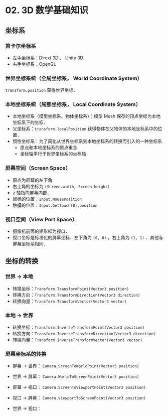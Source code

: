 # 02. 3D 数学基础知识

## 坐标系

### 笛卡尔坐标系

- 左手坐标系：Dirext 3D 、 Unity 3D
- 右手坐标系：OpenGL

### 世界坐标系统（全局坐标系， World Coordinate System）

`transform.position` 获得世界坐标．

### 本地坐标系统（局部坐标系， Local Coordinate System）

- 本地坐标系（模型坐标系、物体坐标系）：模型 Mesh 保存的顶点坐标为本地坐标系下的坐标．
- 父坐标系：`transform.localPosition` 获得物体在父物体的本地坐标系中的位置．
- 惯性坐标系：为了简化从世界坐标系到本地坐标系的转换而引入的一种坐标系
    - 原点和本地坐标系的原点重合
    - 坐标轴平行于世界坐标系的坐标轴

### 屏幕空间（Screen Space）

- 原点为屏幕的左下角
- 右上角的坐标为 `(Screen.width, Screen.height)`
- z 轴指向屏幕内部．
- 鼠标的位置：`Input.MousePosition`
- 触摸的位置：`Input.GetTouch(0).position`

### 视口空间（View Port Space）

- 摄像机前面的矩形框为视口．
- 视口坐标是标准化的屏幕坐标．左下角为 `(0, 0)` ，右上角为 `(1, 1)` ．其他与屏幕坐标系相同．

## 坐标的转换

### 世界 -> 本地

- 转换坐标：`Transform.TransformPoint(Vector3 position)`
- 转换方向：`Transform.TransformDirection(Vector3 direction)`
- 转换向量：`Transform.TransformVector(Vector3 vector)`

### 本地 -> 世界

- 转换坐标：`Transform.InverseTransformPoint(Vector3 position)`
- 转换方向：`Transform.InverseTransformDirection(Vector3 direction)`
- 转换向量：`Transform.InverseTransformVector(Vector3 vector)`

### 屏幕坐标系的转换

- 屏幕 -> 世界： `Camera.ScreenToWorldPoint(Vector3 position)`
- 世界 -> 屏幕： `Camera.WorldToScreenPoint(Vector3 position)`

- 屏幕 -> 视口： `Camera.ScreenToViewportPoint(Vector3 position)`
- 视口 -> 屏幕： `Camera.ViewportToScreenPoint(Vector3 position)`

- 世界 -> 视口：